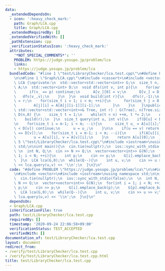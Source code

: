 ```yaml
---
data:
  _extendedDependsOn:
  - icon: ':heavy_check_mark:'
    path: Graph/LCA.cpp
    title: Graph/LCA.cpp
  _extendedRequiredBy: []
  _extendedVerifiedWith: []
  _pathExtension: cpp
  _verificationStatusIcon: ':heavy_check_mark:'
  attributes:
    '*NOT_SPECIAL_COMMENTS*': ''
    PROBLEM: https://judge.yosupo.jp/problem/lca
    links:
    - https://judge.yosupo.jp/problem/lca
  bundledCode: "#line 1 \"test/LibraryChecker/lca.test.cpp\"\n#define PROBLEM \"https://judge.yosupo.jp/problem/lca\"\
    \n\n#line 1 \"Graph/LCA.cpp\"\n#include <cassert>\n#include <vector>\n\nstruct\
    \ LCA {\nprivate:\n  std::vector<std::vector<int>> G;\n  size_t n, m;\n  std::vector<std::vector<int>>\
    \ A;\n  std::vector<int> D;\n  void dfs(int v, int p){\n    for(auto v_ : G[v]){\n\
    \      if(v_ == p) continue;\n      A[v_][0] = v;\n      D[v_] = D[v]+1;\n   \
    \   dfs(v_,v);\n    }\n  }\n  void build(int r){\n    dfs(r,-1);\n    A[r][0]\
    \ = r;\n    for(size_t i = 1; i < m; ++i){\n      for(size_t j = 0; j < n; ++j){\n\
    \        A[j][i] = A[A[j][i-1]][i-1];\n      }\n    }\n   }\npublic:\n  LCA(const\
    \ std::vector<std::vector<int>>& Tree, int r) : G(Tree), n(Tree.size()), m(1),\
    \ D(n,0) {\n    size_t t = 1;\n    while(t < n) ++m, t *= 2;\n    A = std::vector<std::vector<int>>(n,std::vector<int>(m,-1));\n\
    \    build(r);\n  }\n  size_t query(int u, int v){\n    if(D[u] < D[v]) std::swap(u,v);\n\
    \n    for(size_t i = m-1; i < m; --i){\n      size_t u_ = A[u][i];\n      if(D[u_]\
    \ < D[v]) continue;\n      u = u_;\n    }\n\n    if(u == v) return u;\n    assert(D[u]\
    \ == D[v]);\n    for(size_t i = m-1; i < m; --i){\n      if(A[u][i] != A[v][i])\n\
    \        u = A[u][i], v = A[v][i];\n    }\n    return A[u][0];\n  }\n};\n#line\
    \ 5 \"test/LibraryChecker/lca.test.cpp\"\n#include <iostream>\nusing namespace\
    \ std;\n\nint main(){\n  cin.tie(nullptr);\n  ios::sync_with_stdio(false);\n \
    \ \n  int N, Q;\n  cin >> N >> Q;\n  vector<vector<int>> G(N);\n  for(int i =\
    \ 1; i < N; ++i){\n    int p;\n    cin >> p;\n    G[i].emplace_back(p);\n    G[p].emplace_back(i);\n\
    \  }\n  LCA lca(G,0);\n  while(Q--){\n    int u, v;\n    cin >> u >> v;\n    cout\
    \ << lca.query(u,v) << '\\n';\n  }\n}\n"
  code: "#define PROBLEM \"https://judge.yosupo.jp/problem/lca\"\n\n#include \"Graph/LCA.cpp\"\
    \n#include <vector>\n#include <iostream>\nusing namespace std;\n\nint main(){\n\
    \  cin.tie(nullptr);\n  ios::sync_with_stdio(false);\n  \n  int N, Q;\n  cin >>\
    \ N >> Q;\n  vector<vector<int>> G(N);\n  for(int i = 1; i < N; ++i){\n    int\
    \ p;\n    cin >> p;\n    G[i].emplace_back(p);\n    G[p].emplace_back(i);\n  }\n\
    \  LCA lca(G,0);\n  while(Q--){\n    int u, v;\n    cin >> u >> v;\n    cout <<\
    \ lca.query(u,v) << '\\n';\n  }\n}\n"
  dependsOn:
  - Graph/LCA.cpp
  isVerificationFile: true
  path: test/LibraryChecker/lca.test.cpp
  requiredBy: []
  timestamp: '2020-09-24 22:06:58+09:00'
  verificationStatus: TEST_ACCEPTED
  verifiedWith: []
documentation_of: test/LibraryChecker/lca.test.cpp
layout: document
redirect_from:
- /verify/test/LibraryChecker/lca.test.cpp
- /verify/test/LibraryChecker/lca.test.cpp.html
title: test/LibraryChecker/lca.test.cpp
---
```

